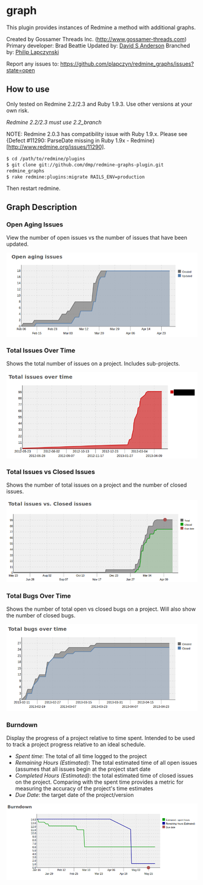 # graph

This plugin provides instances of Redmine a method with additional graphs.

Created by Gossamer Threads Inc. (http://www.gossamer-threads.com) Primary developer: Brad Beattie
Updated by: [David S Anderson](https://github.com/ande3577)
Branched by: [Philip Lapczynski](https://github.com/plapczyn)

Report any issues to: https://github.com/plapczyn/redmine_graphs/issues?state=open

## How to use

Only tested on Redmine 2.2/2.3 and Ruby 1.9.3.  Use other versions at your own risk.

*Redmine 2.2/2.3 must use 2.2_branch*

NOTE: Redmine 2.0.3 has compatibility issue with Ruby 1.9.x. Please see {Defect #11290: ParseDate missing in Ruby 1.9x - Redmine}[http://www.redmine.org/issues/11290].

    $ cd /path/to/redmine/plugins
    $ git clone git://github.com/dmp/redmine-graphs-plugin.git redmine_graphs
    $ rake redmine:plugins:migrate RAILS_ENV=production 

Then restart redmine.

## Graph Description

### Open Aging Issues

View the number of open issues vs the number of issues that have been updated.

![open_aging_issues](/img/open_aging_issues.png "Open Aging Issues")

### Total Issues Over Time

Shows the total number of issues on a project.  Includes sub-projects.

![total_issues_over_time](/img/total_issues_over_time.png "Total Issues Over Time")

### Total Issues vs Closed Issues

Shows the number of total issues on a project and the number of closed issues.

![total_issues_vs_closed_issues](/img/total_issues_vs_closed_issues.png "Total Issues vs. Closed Issues")

### Total Bugs Over Time

Shows the number of total open vs closed bugs on a project.  Will also show the number of closed bugs.

![total_bugs_over_time](/img/total_bugs_over_time.png "Total Bugs Over Time")

### Burndown

Display the progress of a project relative to time spent.  Intended to be used to track a project progress 
relative to an ideal schedule.

* _Spent time_: The total of all time logged to the project
* _Remaining Hours (Estimated)_: The total estimated time of all open issues (assumes that all issues begin at the project start
date
* _Completed Hours (Estimated)_: the total estimated time of closed issues on the project.  Comparing with the spent time 
provides a metric for measuring the accuracy of the project's time estimates
* _Due Date_: the target date of the project/version

![burndown](/img/burndown.png "Burndown")
